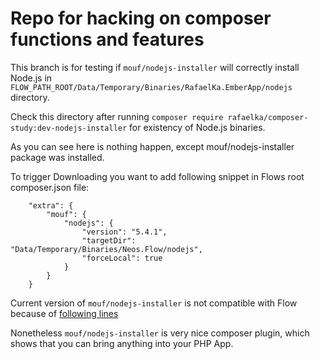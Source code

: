 # Repo for hacking on composer functions and features

This branch is for testing if `mouf/nodejs-installer` will correctly install Node.js 
in `FLOW_PATH_ROOT/Data/Temporary/Binaries/RafaelKa.EmberApp/nodejs` directory.

Check this directory after running 
`composer require rafaelka/composer-study:dev-nodejs-installer` 
for existency of Node.js binaries.

As you can see here is nothing happen, except mouf/nodejs-installer package was installed.

To trigger Downloading you want to add following snippet in Flows root composer.json file:

```
    "extra": {
        "mouf": {
            "nodejs": {
                "version": "5.4.1",
                "targetDir": "Data/Temporary/Binaries/Neos.Flow/nodejs",
                "forceLocal": true
            }
        }
    }
```

Current version of `mouf/nodejs-installer` is not compatible with Flow because of [following lines](https://github.com/thecodingmachine/nodejs-installer/blob/1.0/src/NodeJsInstaller.php#L201-L202)

Nonetheless `mouf/nodejs-installer` is very nice composer plugin, which shows that you can bring anything into your PHP App.
